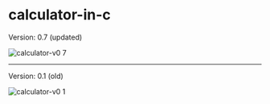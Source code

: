 # calculator-in-c

Version: 0.7 (updated)

![calculator-v0 7](https://github.com/SpRxS/calculator-in-c/assets/101943553/136261c6-1aeb-4d05-87a1-5ab1004148a1)

-----------------------------------------------------------------------------------------------------------------------

Version: 0.1 (old)

![calculator-v0 1](https://github.com/SpRxS/calculator-in-c/assets/101943553/c61be2b9-def4-412d-88ea-ab9910e467a5)
